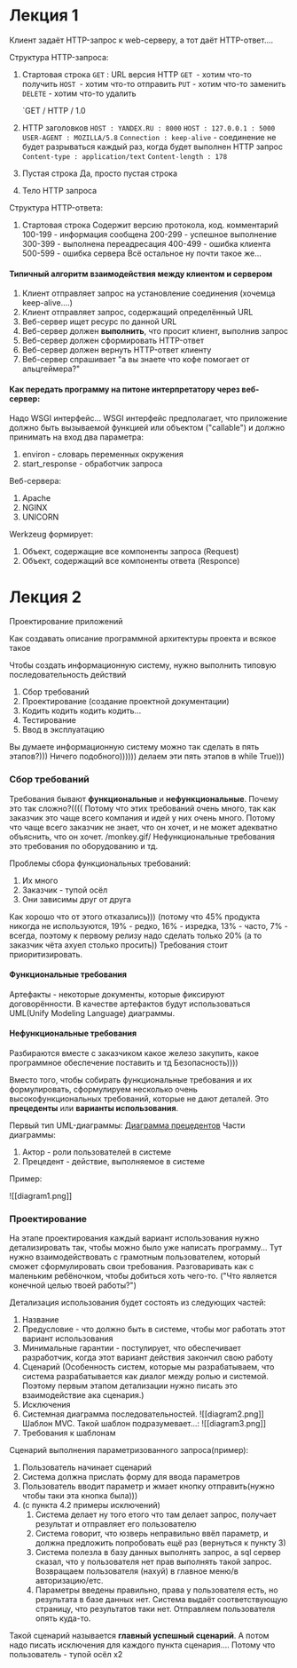 # Лекция 1

Клиент задаёт HTTP-запрос к web-серверу, а тот даёт HTTP-ответ....

Структура HTTP-запроса:
1. Стартовая строка
	`GET` : URL версия HTTP
	`GET `- хотим что-то получить
	`HOST `- хотим что-то отправить
	`PUT` - хотим что-то заменить
	`DELETE` - хотим что-то удалить

	`GET / HTTP / 1.0
2. HTTP заголовков
	`HOST : YANDEX.RU : 8000`
	`HOST : 127.0.0.1 : 5000`
	`USER-AGENT : MOZILLA/5.8`
	`Connection : keep-alive` - соединение не будет разрываться каждый раз, когда будет выполнен HTTP запрос
	`Content-type : application/text`
	`Content-length : 178`
3. Пустая строка
	 Да, просто пустая строка
4. Тело HTTP запроса

Структура HTTP-ответа:
1. Стартовая строка
	Содержит версию протокола, код. комментарий
	100-199 - информация сообщена
	200-299 - успешное выполнение
	300-399 - выполнена переадресация
	400-499 - ошибка клиента
	500-599 - ошибка сервера
Всё остальное ну почти такое же...

#### Типичный алгоритм взаимодействия между клиентом и сервером
1. Клиент отправляет запрос на установление соединения (хочемца keep-alive....)
2. Клиент отправляет запрос, содержащий определённый URL
3. Веб-сервер ищет ресурс по данной URL
4. Веб-сервер должен __выполнить__, что просит клиент, выполнив запрос
5. Веб-сервер должен сформировать HTTP-ответ
6. Веб-сервер должен вернуть HTTP-ответ клиенту
7. Веб-сервер спрашивает "а вы знаете что кофе помогает от альцгеймера?"


#### Как передать программу на питоне интерпретатору через веб-сервер:
Надо WSGI интерфейс...
WSGI интерфейс предполагает, что приложение должно быть вызываемой функцией или объектом ("callable") и должно принимать на вход два параметра:
1. environ - словарь переменных окружения
2. start_response - обработчик запроса


Веб-сервера:
1. Apache
2. NGINX
3. UNICORN

Werkzeug формирует:
1. Объект, содержащие все компоненты запроса (Request)
2. Объект, содержащий все компоненты ответа (Responce)

# Лекция 2
Проектирование приложений

Как создавать описание программной архитектуры проекта и всякое такое

Чтобы создать информационную систему, нужно выполнить типовую последовательность действий
1. Сбор требований
2. Проектирование (создание проектной документации)
3. Кодить кодить кодить кодить...
4. Тестирование
5. Ввод в эксплуатацию 

Вы думаете информационную систему можно так сделать в пять этапов?))) Ничего подобного)))))) делаем эти пять этапов в while True)))

### Сбор требований

Требования бывают __функциональные__ и __нефункциональные__. 
Почему это так сложно?((((
Потому что этих требований очень много, так как заказчик это чаще всего компания и идей у них очень много.
Потому что чаще всего заказчик не знает, что он хочет, и не может адекватно объяснить, что он хочет. /monkey.gif/
Нефункциональные требования это требования по оборудованию и тд.

Проблемы сбора функциональных требований:
1. Их много
2. Заказчик - тупой осёл
3. Они зависимы друг от друга

Как хорошо что от этого отказались)))
(потому что 45% продукта никогда не используются, 19%  - редко, 16% - изредка, 13% - часто, 7% - всегда, поэтому к первому релизу надо сделать только 20% (а то заказчик чёта ахуел столько просить))
Требования стоит приоритизировать.

#### Функциональные требования
Артефакты - некоторые документы, которые фиксируют договорённости. В качестве артефактов будут использоваться UML(Unify Modeling Language) диаграммы.

#### Нефункциональные требования
Разбираются вместе с заказчиком какое железо закупить, какое программное обеспечение поставить и тд
Безопасность))))


Вместо того, чтобы собирать функциональные требования и их формулировать, сформулируем несколько очень высокофункциональных требований, которые не дают деталей. Это __прецеденты__ или __варианты использования__.

Первый тип UML-диаграммы: [Диаграмма прецедентов](https://ru.wikipedia.org/wiki/%D0%94%D0%B8%D0%B0%D0%B3%D1%80%D0%B0%D0%BC%D0%BC%D0%B0_%D0%BF%D1%80%D0%B5%D1%86%D0%B5%D0%B4%D0%B5%D0%BD%D1%82%D0%BE%D0%B2)
Части диаграммы:
1. Актор - роли пользователей в системе
2. Прецедент - действие, выполняемое в системе

Пример:

![[diagram1.png]]

### Проектирование

На этапе проектирования каждый вариант использования нужно детализировать так, чтобы можно было уже написать программу... Тут нужно взаимодействовать с грамотным пользователем, который сможет сформулировать свои требования. Разговаривать как с маленьким ребёночком, чтобы добиться хоть чего-то. ("Что является конечной целью твоей работы?")

Детализация использования будет состоять из следующих частей:
1. Название
2. Предусловие - что должно быть в системе, чтобы мог работать этот вариант использования
3. Минимальные гарантии - постулирует, что обеспечивает разработчик, когда этот вариант действия закончил свою работу
4. Сценарий  (Особенность систем, которые мы разрабатываем, что система разрабатывается как диалог между ролью и системой. Поэтому первым этапом детализации нужно писать это взаимодействие ака сценария.)
5. Исключения
6. Системная диаграмма последовательностей. 
	![[diagram2.png]]
	Шаблон MVC. Такой шаблон подразумевает...:
	![[diagram3.png]]
1. Требования к шаблонам

Сценарий выполнения параметризованного запроса(пример):
1. Пользователь начинает сценарий
2. Система должна прислать форму для ввода параметров
3. Пользователь вводит параметр и жмает кнопку отправить(нужно чтобы таки эта кнопка была)))
4.  (с пункта 4.2 примеры исключений)
	1. Система делает ну того етого что там делает запрос, получает результат и отправляет его пользователю
	2. Система говорит, что юзверь неправильно ввёл параметр, и должна предложить попробовать ещё раз (вернуться к пункту 3)
	3. Система полезла в базу данных выполнять запрос, а sql сервер сказал, что у пользователя нет прав выполнять такой запрос. Возвращаем пользователя (нахуй) в главное меню/в авторизацию/етс.
	4. Параметры введены правильно, права у пользователя есть, но результата в базе данных нет. Система выдаёт соответствующую страницу, что результатов таки нет. Отправляем пользователя опять куда-то.


Такой сценарий называется __главный успешный сценарий__.
А потом надо писать исключения для каждого пункта сценария.... Потому что пользователь - тупой осёл x2

